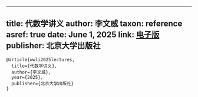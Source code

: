 
---
title: 代数学讲义
author: 李文威
taxon: reference
asref: true
date: June 1, 2025
link: [电子版](https://wwli.asia/downloads/books/EAlg-Notes.pdf)
publisher: 北京大学出版社
---

```
@article{wwli2025lectures,
  title={代数学讲义},
  author={李文威},
  year={2025},
  publisher={北京大学出版社}
}
```
